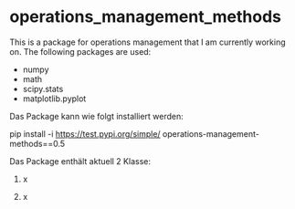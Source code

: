 # operations_management_methods

This is a package for operations management that I am currently working on. The following packages are used:
- numpy
- math
- scipy.stats
- matplotlib.pyplot

Das Package kann wie folgt installiert werden:

pip install -i https://test.pypi.org/simple/ operations-management-methods==0.5

Das Package enthält aktuell 2 Klasse:

1. x

2. x
